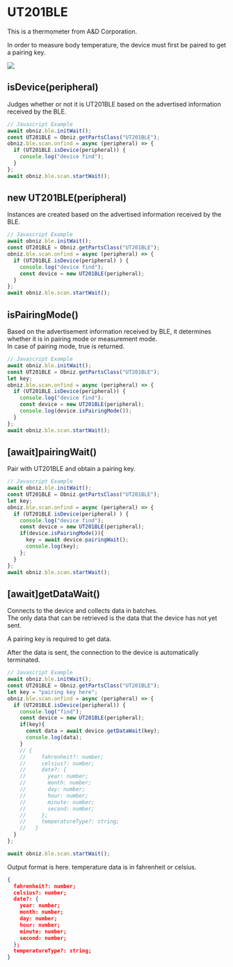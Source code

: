 # UT201BLE
This is a thermometer from A&D Corporation.  

In order to measure body temperature, the device must first be paired to get a pairing key.  

![](./image.jpg)

## isDevice(peripheral)

Judges whether or not it is UT201BLE based on the advertised information received by the BLE.
```javascript
// Javascript Example
await obniz.ble.initWait();
const UT201BLE = Obniz.getPartsClass("UT201BLE");
obniz.ble.scan.onfind = async (peripheral) => {
  if (UT201BLE.isDevice(peripheral)) {
    console.log("device find");
  }
};
await obniz.ble.scan.startWait();

```

## new UT201BLE(peripheral)

Instances are created based on the advertised information received by the BLE.

```javascript
// Javascript Example
await obniz.ble.initWait();
const UT201BLE = Obniz.getPartsClass("UT201BLE");
obniz.ble.scan.onfind = async (peripheral) => {
  if (UT201BLE.isDevice(peripheral) ) {
    console.log("device find");
    const device = new UT201BLE(peripheral);
  }
};
await obniz.ble.scan.startWait();

```

## isPairingMode()

Based on the advertisement information received by BLE, it determines whether it is in pairing mode or measurement mode.  
In case of pairing mode, true is returned.

```javascript
// Javascript Example
await obniz.ble.initWait();
const UT201BLE = Obniz.getPartsClass("UT201BLE");
let key;
obniz.ble.scan.onfind = async (peripheral) => {
  if (UT201BLE.isDevice(peripheral)) {
    console.log("device find");
    const device = new UT201BLE(peripheral);
    console.log(device.isPairingMode());
  }
};
await obniz.ble.scan.startWait();
```

## [await]pairingWait()

Pair with UT201BLE and obtain a pairing key.

```javascript
// Javascript Example
await obniz.ble.initWait();
const UT201BLE = Obniz.getPartsClass("UT201BLE");
let key;
obniz.ble.scan.onfind = async (peripheral) => {
  if (UT201BLE.isDevice(peripheral) ) {
    console.log("device find");
    const device = new UT201BLE(peripheral);
    if(device.isPairingMode()){
      key = await device.pairingWait();
      console.log(key);
    };
  }
};
await obniz.ble.scan.startWait();

```


## [await]getDataWait()

Connects to the device and collects data in batches.  
The only data that can be retrieved is the data that the device has not yet sent.  

A pairing key is required to get data.  

After the data is sent, the connection to the device is automatically terminated.  

```javascript
// Javascript Example
await obniz.ble.initWait();
const UT201BLE = Obniz.getPartsClass("UT201BLE");
let key = "pairing key here";
obniz.ble.scan.onfind = async (peripheral) => {
  if (UT201BLE.isDevice(peripheral)) {
    console.log("find");
    const device = new UT201BLE(peripheral);
    if(key){
      const data = await device.getDataWait(key);
      console.log(data);
    }
    // {
    //     fahrenheit?: number;
    //     celsius?: number;
    //     date?: {
    //       year: number;
    //       month: number;
    //       day: number;
    //       hour: number;
    //       minute: number;
    //       second: number;
    //     };
    //     temperatureType?: string;
    //   }
  }
};

await obniz.ble.scan.startWait();

```


Output format is here. temperature data is in fahrenheit or celsius.

```json
{
  fahrenheit?: number;
  celsius?: number;
  date?: {
    year: number;
    month: number;
    day: number;
    hour: number;
    minute: number;
    second: number;
  };
  temperatureType?: string;
}
```
